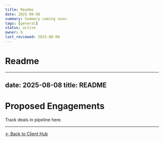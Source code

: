```yaml
---
title: Readme
date: 2025-08-08
summary: Summary coming soon.
tags: [general]
status: active
owner: Q
last_reviewed: 2025-08-08
---
```

# Readme

---
date: 2025-08-08
title: README
---
# Proposed Engagements
Track deals in pipeline here.

---
[← Back to Client Hub](https://www.builtbyrays.com/Client-Vault/portal)
